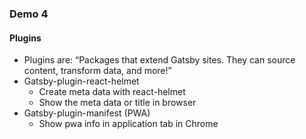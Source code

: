 ### Demo 4
#### Plugins

- Plugins are: “Packages that extend Gatsby sites. They can source content, transform data, and more!”
- Gatsby-plugin-react-helmet
  - Create meta data with react-helmet
  - Show the meta data or title in browser
- Gatsby-plugin-manifest (PWA)
  - Show pwa info in application tab in Chrome

